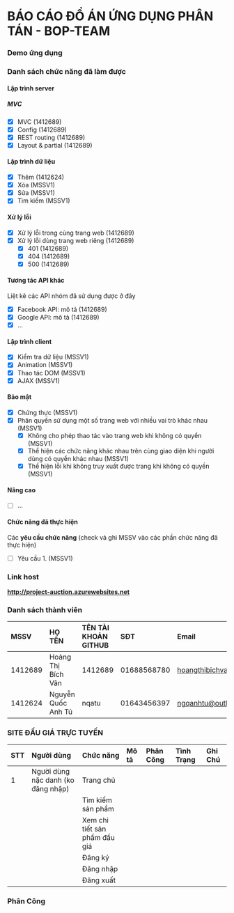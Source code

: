 # BÁO CÁO ĐỒ ÁN ỨNG DỤNG PHÂN TÁN - BOP-TEAM

### Demo ứng dụng

### Danh sách chức năng đã làm được


#### Lập trình server
##### MVC
- [x] MVC (1412689)
- [x] Config (1412689)
- [x] REST routing (1412689)
- [x] Layout & partial (1412689)

#### Lập trình dữ liệu
- [x] Thêm (1412624)
- [x] Xóa (MSSV1)
- [x] Sửa (MSSV1)
- [x] Tìm kiếm (MSSV1)

#### Xử lý lỗi
- [x] Xử lý lỗi trong cùng trang web (1412689)
- [x] Xử lý lỗi dùng trang web riêng (1412689)
   - [x] 401 (1412689)
   - [x] 404 (1412689)
   - [x] 500 (1412689)

#### Tương tác API khác
Liệt kê các API nhóm đã sử dụng được ở đây
- [x] Facebook API: mô tả (1412689)
- [x] Google API: mô tả (1412689)
- [x] ...

#### Lập trình client
- [x] Kiểm tra dữ liệu (MSSV1)
- [x] Animation (MSSV1)
- [x] Thao tác DOM (MSSV1)
- [x] AJAX (MSSV1)

#### Bảo mật
- [x] Chứng thực (MSSV1)
- [x] Phân quyền sử dụng một số trang web với nhiều vai trò khác nhau (MSSV1)
   - [x] Không cho phép thao tác vào trang web khi không có quyền (MSSV1)
   - [x] Thể hiện các chức năng khác nhau trên cùng giao diện khi người dùng có quyền khác nhau (MSSV1)
   - [x] Thể hiện lỗi khi không truy xuất được trang khi không có quyền (MSSV1)

#### Nâng cao
- [ ] ...

#### Chức năng đã thực hiện
Các **yêu cầu chức năng** (check và ghi MSSV vào các phần chức năng đã thực hiện)
- [ ] Yêu cầu 1. (MSSV1)


### Link host
**http://project-auction.azurewebsites.net**

### Danh sách thành viên

|   MSSV |           HỌ TÊN                 |  TÊN TÀI KHOẢN GITHUB  |        SĐT         |         Email         |
| :----- | :-------------------------------- |:---------------------- | :----------------- |:-------------------------- |
| 1412689| Hoàng Thị Bích Vân| 1412689| 01688568780 | hoangthibichvan95@gmail.com |
| 1412624| Nguyễn Quốc Anh Tú| nqatu | 01643456397 | ngqanhtu@outlook.com|




### SITE ĐẤU GIÁ TRỰC TUYẾN

|   STT |           Người dùng                 |  Chức năng  |       Mô tả         |         Phân Công         | Tình Trạng| Ghi Chú|
| :----- | :-------------------------------- |:---------------------- | :----------------- |:----------------- | :----------------- |:----------------- |
| 1|Người dùng nặc danh (ko đăng nhập)|Trang chủ|||||
|  ||Tìm kiếm sản phẩm||||||
|  ||Xem chi tiết sản phẩm đấu giá||||||
|  ||Đăng ký||||||
|  ||Đăng nhập||||||
|  ||Đăng xuất||||||







### Phân Công
